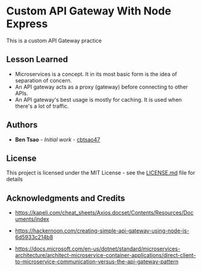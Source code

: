 # Custom API Gateway With Node Express

This is a custom API Gateway practice

## Lesson Learned

- Microservices is a concept. It in its most basic form is the idea of separation of concern.
- An API gateway acts as a proxy (gateway) before connecting to other APIs.
- An API gateway's best usage is mostly for caching. It is used when there's a lot of traffic.

## Authors

- **Ben Tsao** - _Initial work_ - [cbtsao47](https://github.com/cbtsao47)

## License

This project is licensed under the MIT License - see the [LICENSE.md](LICENSE.md) file for details

## Acknowledgments and Credits

- https://kapeli.com/cheat_sheets/Axios.docset/Contents/Resources/Documents/index

- https://hackernoon.com/creating-simple-api-gateway-using-node-js-6d5933c214b8

- https://docs.microsoft.com/en-us/dotnet/standard/microservices-architecture/architect-microservice-container-applications/direct-client-to-microservice-communication-versus-the-api-gateway-pattern
